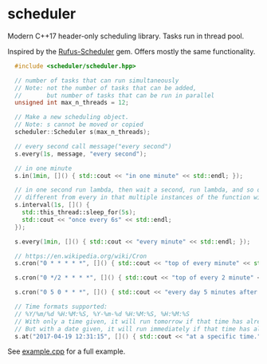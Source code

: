 # scheduler

Modern C++17 header-only scheduling library. Tasks run in thread pool.

Inspired by the [Rufus-Scheduler](https://github.com/jmettraux/rufus-scheduler) gem. Offers mostly the same functionality.

```cpp
  #include <scheduler/scheduler.hpp>

  // number of tasks that can run simultaneously
  // Note: not the number of tasks that can be added,
  //       but number of tasks that can be run in parallel
  unsigned int max_n_threads = 12;

  // Make a new scheduling object.
  // Note: s cannot be moved or copied
  scheduler::Scheduler s(max_n_threads);

  // every second call message("every second")
  s.every(1s, message, "every second");

  // in one minute
  s.in(1min, []() { std::cout << "in one minute" << std::endl; });

  // in one second run lambda, then wait a second, run lambda, and so on
  // different from every in that multiple instances of the function will not be run concurrently
  s.interval(1s, []() {
    std::this_thread::sleep_for(5s);
    std::cout << "once every 6s" << std::endl;
  });

  s.every(1min, []() { std::cout << "every minute" << std::endl; });

  // https://en.wikipedia.org/wiki/Cron
  s.cron("0 * * * * *", []() { std::cout << "top of every minute" << std::endl; });

  s.cron("0 */2 * * * *", []() { std::cout << "top of every 2 minute" << std::endl; });

  s.cron("0 5 0 * * *", []() { std::cout << "every day 5 minutes after midnight" << std::endl; });

  // Time formats supported:
  // %Y/%m/%d %H:%M:%S, %Y-%m-%d %H:%M:%S, %H:%M:%S
  // With only a time given, it will run tomorrow if that time has already passed.
  // But with a date given, it will run immediately if that time has already passed.
  s.at("2017-04-19 12:31:15", []() { std::cout << "at a specific time." << std::endl; });
```

See [example.cpp](example.cpp) for a full example.
